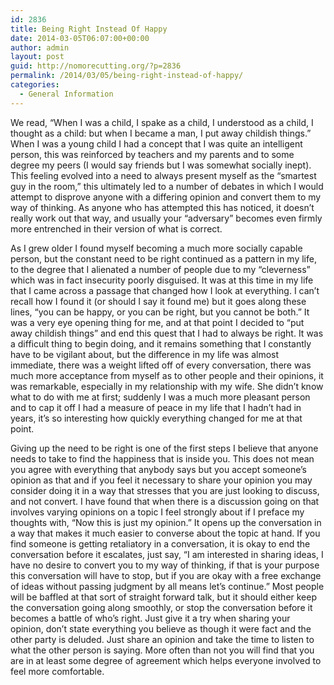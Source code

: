 ```yaml
---
id: 2836
title: Being Right Instead Of Happy
date: 2014-03-05T06:07:00+00:00
author: admin
layout: post
guid: http://nomorecutting.org/?p=2836
permalink: /2014/03/05/being-right-instead-of-happy/
categories:
  - General Information
---
```

We read, &#8220;When I was a child, I spake as a child, I understood as a child, I thought as a child: but when I became a man, I put away childish things.&#8221; When I was a young child I had a concept that I was quite an intelligent person, this was reinforced by teachers and my parents and to some degree my peers (I would say friends but I was somewhat socially inept). This feeling evolved into a need to always present myself as the &#8220;smartest guy in the room,&#8221; this ultimately led to a number of debates in which I would attempt to disprove anyone with a differing opinion and convert them to my way of thinking. As anyone who has attempted this has noticed, it doesn&#8217;t really work out that way, and usually your &#8220;adversary&#8221; becomes even firmly more entrenched in their version of what is correct.

As I grew older I found myself becoming a much more socially capable person, but the constant need to be right continued as a pattern in my life, to the degree that I alienated a number of people due to my &#8220;cleverness&#8221; which was in fact insecurity poorly disguised. It was at this time in my life that I came across a passage that changed how I look at everything. I can&#8217;t recall how I found it (or should I say it found me) but it goes along these lines, &#8220;you can be happy, or you can be right, but you cannot be both.&#8221; It was a very eye opening thing for me, and at that point I decided to &#8220;put away childish things&#8221; and end this quest that I had to always be right. It was a difficult thing to begin doing, and it remains something that I constantly have to be vigilant about, but the difference in my life was almost immediate, there was a weight lifted off of every conversation, there was much more acceptance from myself as to other people and their opinions, it was remarkable, especially in my relationship with my wife. She didn&#8217;t know what to do with me at first; suddenly I was a much more pleasant person and to cap it off I had a measure of peace in my life that I hadn&#8217;t had in years, it&#8217;s so interesting how quickly everything changed for me at that point.
  
Giving up the need to be right is one of the first steps I believe that anyone needs to take to find the happiness that is inside you. This does not mean you agree with everything that anybody says but you accept someone&#8217;s opinion as that and if you feel it necessary to share your opinion you may consider doing it in a way that stresses that you are just looking to discuss, and not convert. I have found that when there is a discussion going on that involves varying opinions on a topic I feel strongly about if I preface my thoughts with, &#8220;Now this is just my opinion.&#8221; It opens up the conversation in a way that makes it much easier to converse about the topic at hand. If you find someone is getting retaliatory in a conversation, it is okay to end the conversation before it escalates, just say, &#8220;I am interested in sharing ideas, I have no desire to convert you to my way of thinking, if that is your purpose this conversation will have to stop, but if you are okay with a free exchange of ideas without passing judgment by all means let&#8217;s continue.&#8221; Most people will be baffled at that sort of straight forward talk, but it should either keep the conversation going along smoothly, or stop the conversation before it becomes a battle of who&#8217;s right. Just give it a try when sharing your opinion, don&#8217;t state everything you believe as though it were fact and the other party is deluded. Just share an opinion and take the time to listen to what the other person is saying. More often than not you will find that you are in at least some degree of agreement which helps everyone involved to feel more comfortable.